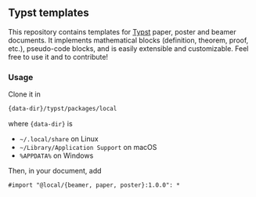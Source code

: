 ## Typst templates

This repository contains templates for [Typst](https://github.com/typst/typst) paper, poster and beamer documents. It implements mathematical blocks (definition, theorem, proof, etc.), pseudo-code blocks, and is easily extensible and customizable. Feel free to use it and to contribute!

### Usage
Clone it in
```bash
{data-dir}/typst/packages/local
```
where `{data-dir}` is 
- `~/.local/share` on Linux
- `~/Library/Application Support` on macOS
- `%APPDATA%` on Windows


Then, in your document, add
```
#import "@local/{beamer, paper, poster}:1.0.0": *
```
